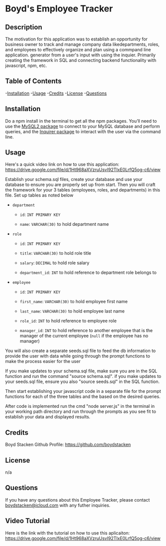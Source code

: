 # Boyd's Employee Tracker

## Description

The motivation for this application was to establish an opportunity for business owner to track and manage company data likedepartments, roles, and employees to effectively organize and plan using a commpand line application.  generator from a user's input with using the inquier. Primarily creating the framework in SQL and connecting backend functionality with javascript, npm, etc.

## Table of Contents

-[Installation](#installation)
-[Usage](#usage)
-[Credits](#credits)
-[License](#license)
-[Questions](#questions)

## Installation

Do a npm install in the terminal to get all the npm packages. You’ll need to use the [MySQL2 package](https://www.npmjs.com/package/mysql2) to connect to your MySQL database and perform queries, and the [Inquirer package](https://www.npmjs.com/package/inquirer/v/8.2.4) to interact with the user via the command line.


## Usage

Here's a quick video link on how to use this application: https://drive.google.com/file/d/1Ht968aXVzruUsvI92TIxE0LrfQ5og-c6/view


Establish your schema.sql files, create your database and use your database to ensure you are properly set up from start. Then you will craft the framework for your 3 tables (employees, roles, and departments) in this file. Set up tables as noted below

* `department`

    * `id`: `INT PRIMARY KEY`

    * `name`: `VARCHAR(30)` to hold department name

* `role`

    * `id`: `INT PRIMARY KEY`

    * `title`: `VARCHAR(30)` to hold role title

    * `salary`: `DECIMAL` to hold role salary

    * `department_id`: `INT` to hold reference to department role belongs to

* `employee`

    * `id`: `INT PRIMARY KEY`

    * `first_name`: `VARCHAR(30)` to hold employee first name

    * `last_name`: `VARCHAR(30)` to hold employee last name

    * `role_id`: `INT` to hold reference to employee role

    * `manager_id`: `INT` to hold reference to another employee that is the manager of the current employee (`null` if the employee has no manager)

You will also create a separate seeds.sql file to feed the db information to provide the user with data while going through the prompt functions to make the process easier for the user

If you make updates to your schema.sql file, make sure you are in the SQL function and run the command "source schema.sql". if you make updates to your seeds.sql file, ensure you also "source seeds.sql" in the SQL function.

Then start establishing your javascript code in a separate file for the prompt functions for each of the three tables and the based on the desired queries.

After code is implemented run the cmd "node server.js" in the terminal in your working path directory and run through the prompts as you see fit to establish your data and displayed results.

## Credits

Boyd Stacken
Github Profile: https://github.com/boydstacken

## License

n/a

## Questions

If you have any questions about this Employee Tracker, please contact boydstacken@icloud.com with any futher inquiries.

## Video Tutorial

Here is the link with the tutorial on how to use this aplicaiton: https://drive.google.com/file/d/1Ht968aXVzruUsvI92TIxE0LrfQ5og-c6/view